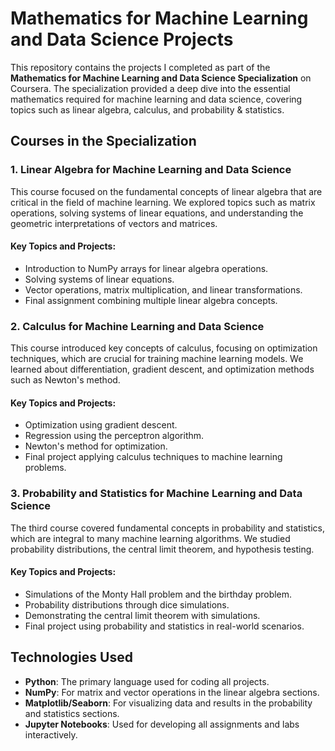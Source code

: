 # Mathematics for Machine Learning and Data Science Projects

This repository contains the projects I completed as part of the **Mathematics for Machine Learning and Data Science Specialization** on Coursera. The specialization provided a deep dive into the essential mathematics required for machine learning and data science, covering topics such as linear algebra, calculus, and probability & statistics.

## Courses in the Specialization

### 1. **Linear Algebra for Machine Learning and Data Science**

This course focused on the fundamental concepts of linear algebra that are critical in the field of machine learning. We explored topics such as matrix operations, solving systems of linear equations, and understanding the geometric interpretations of vectors and matrices.

#### Key Topics and Projects:
- Introduction to NumPy arrays for linear algebra operations.
- Solving systems of linear equations.
- Vector operations, matrix multiplication, and linear transformations.
- Final assignment combining multiple linear algebra concepts.

### 2. **Calculus for Machine Learning and Data Science**

This course introduced key concepts of calculus, focusing on optimization techniques, which are crucial for training machine learning models. We learned about differentiation, gradient descent, and optimization methods such as Newton's method.

#### Key Topics and Projects:
- Optimization using gradient descent.
- Regression using the perceptron algorithm.
- Newton's method for optimization.
- Final project applying calculus techniques to machine learning problems.

### 3. **Probability and Statistics for Machine Learning and Data Science**

The third course covered fundamental concepts in probability and statistics, which are integral to many machine learning algorithms. We studied probability distributions, the central limit theorem, and hypothesis testing.

#### Key Topics and Projects:
- Simulations of the Monty Hall problem and the birthday problem.
- Probability distributions through dice simulations.
- Demonstrating the central limit theorem with simulations.
- Final project using probability and statistics in real-world scenarios.

## Technologies Used
- **Python**: The primary language used for coding all projects.
- **NumPy**: For matrix and vector operations in the linear algebra sections.
- **Matplotlib/Seaborn**: For visualizing data and results in the probability and statistics sections.
- **Jupyter Notebooks**: Used for developing all assignments and labs interactively.
